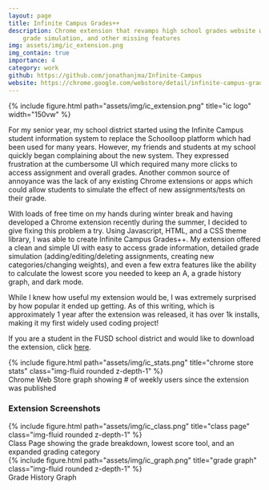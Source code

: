 ```yaml
---
layout: page
title: Infinite Campus Grades++
description: Chrome extension that revamps high school grades website with a more intuitive UI, 
    grade simulation, and other missing features
img: assets/img/ic_extension.png
img_contain: true
importance: 4
category: work
github: https://github.com/jonathanjma/Infinite-Campus
website: https://chrome.google.com/webstore/detail/infinite-campus-grades%20%20/kfanojpgbklafmhammpnbajkkdpehign
---
```


<div class="row">
    <div class="col-sm my-3 text-center">
        {% include figure.html path="assets/img/ic_extension.png" title="ic logo" width="150vw" %}
    </div>
</div>

For my senior year, my school district started using the Infinite Campus student information system to replace
the Schoolloop platform which had been used for many years. However, my friends and students at my school
quickly began complaining about the new system. They expressed frustration at the cumbersome UI which required 
many more clicks to access assignment and overall grades. Another common source of annoyance was the lack of
any existing Chrome extensions or apps which could allow students to simulate the effect of new assignments/tests
on their grade.

With loads of free time on my hands during winter break and having developed a Chrome extension recently during the
summer, I decided to give fixing this problem a try. Using Javascript, HTML, and a CSS theme library, I was able
to create Infinite Campus Grades++. My extension offered a clean and simple UI with easy to access grade information,
detailed grade simulation (adding/editing/deleting assignments, creating new categories/changing weights), 
and even a few extra features like the ability to calculate the lowest score you needed to keep an A, 
a grade history graph, and dark mode.

While I knew how useful my extension would be, I was extremely surprised by how popular it ended up getting. As of this writing,
which is approximately 1 year after the extension was released, it has over 1k installs, making it my first widely used
coding project!

If you are a student in the FUSD school district and would like to download the extension, click
[here](https://chrome.google.com/webstore/detail/infinite-campus-grades%20%20/kfanojpgbklafmhammpnbajkkdpehign).

<div class="row">
    <div class="col-sm my-3 text-center">
        {% include figure.html path="assets/img/ic_stats.png" title="chrome store stats" class="img-fluid rounded z-depth-1" %}
    </div>
</div>
<div class="caption">
    Chrome Web Store graph showing # of weekly users since the extension was published
</div>

### Extension Screenshots
<div class="row">
    <div class="col-sm my-3 text-center">
        {% include figure.html path="assets/img/ic_class.png" title="class page" class="img-fluid rounded z-depth-1" %}
    </div>
</div>
<div class="caption">
    Class Page showing the grade breakdown, lowest score tool, and an expanded grading category
</div>

<div class="row">
    <div class="col-sm my-3 text-center">
        {% include figure.html path="assets/img/ic_graph.png" title="grade graph" class="img-fluid rounded z-depth-1" %}
    </div>
</div>
<div class="caption">
    Grade History Graph  
</div>